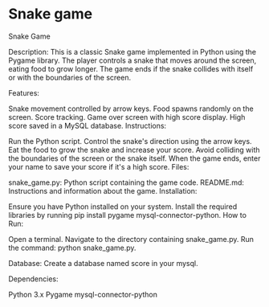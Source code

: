 # Snake game 

Snake Game

Description:
This is a classic Snake game implemented in Python using the Pygame library. The player controls a snake that moves around the screen, eating food to grow longer. The game ends if the snake collides with itself or with the boundaries of the screen.

Features:

Snake movement controlled by arrow keys.
Food spawns randomly on the screen.
Score tracking.
Game over screen with high score display.
High score saved in a MySQL database.
Instructions:

Run the Python script.
Control the snake's direction using the arrow keys.
Eat the food to grow the snake and increase your score.
Avoid colliding with the boundaries of the screen or the snake itself.
When the game ends, enter your name to save your score if it's a high score.
Files:

snake_game.py: Python script containing the game code.
README.md: Instructions and information about the game.
Installation:

Ensure you have Python installed on your system.
Install the required libraries by running pip install pygame mysql-connector-python.
How to Run:

Open a terminal.
Navigate to the directory containing snake_game.py.
Run the command: python snake_game.py.

Database: 
Create a database named score in your mysql.

Dependencies:

Python 3.x
Pygame
mysql-connector-python
